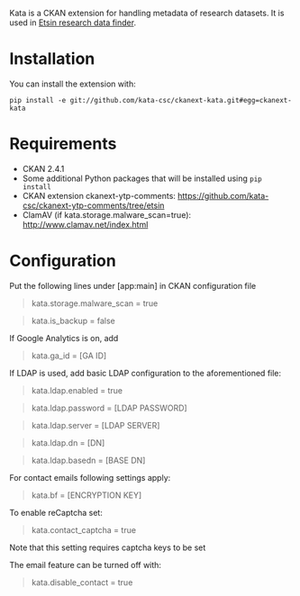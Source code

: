 Kata is a CKAN extension for handling metadata of research datasets. It is used in [Etsin research data finder](https://etsin.avointiede.fi/en/).

Installation
============

You can install the extension with:

`pip install -e git://github.com/kata-csc/ckanext-kata.git#egg=ckanext-kata`

Requirements
============

* CKAN 2.4.1
* Some additional Python packages that will be installed using `pip install`
* CKAN extension ckanext-ytp-comments: https://github.com/kata-csc/ckanext-ytp-comments/tree/etsin
* ClamAV (if kata.storage.malware_scan=true): http://www.clamav.net/index.html

Configuration
=============

Put the following lines under [app:main] in CKAN configuration file

> kata.storage.malware_scan = true

> kata.is_backup = false

If Google Analytics is on, add

> kata.ga_id = [GA ID]

If LDAP is used, add basic LDAP configuration to the aforementioned file:

> kata.ldap.enabled = true

> kata.ldap.password = [LDAP PASSWORD]

> kata.ldap.server = [LDAP SERVER]

> kata.ldap.dn = [DN]

> kata.ldap.basedn = [BASE DN]

For contact emails following settings apply:

> kata.bf = [ENCRYPTION KEY]

To enable reCaptcha set:

> kata.contact_captcha = true

Note that this setting requires captcha keys to be set

The email feature can be turned off with:

> kata.disable_contact = true
